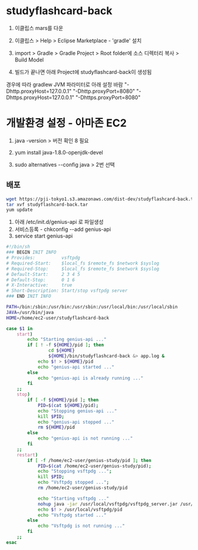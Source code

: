 # studyflashcard-back

1. 이클립스 mars를 다운

2. 이클립스 > Help > Eclipse Marketplace - 'gradle' 설치

3. import > Gradle > Gradle Project > Root folder에 소스 디렉터리 복사 > Build Model

4. 빌드가 끝나면 아래 Project에 studyflashcard-back이 생성됨

경우에 따라 gradlew JVM 파라미터로 아래 설정 바람 
"-Dhttp.proxyHost=127.0.0.1" "-Dhttp.proxyPort=8080" "-Dhttps.proxyHost=127.0.0.1" "-Dhttps.proxyPort=8080"

# 개발환경 설정 - 아마존 EC2

1. java -version > 버전 확인 8 필요

2. yum install java-1.8.0-openjdk-devel

3. sudo alternatives --config java > 2번 선택

## 배포

```sh
wget https://pji-tokyo1.s3.amazonaws.com/dist-dev/studyflashcard-back.tar
tar xvf studyflashcard-back.tar
yum update
```

1. 아래 /etc/init.d/genius-api 로 파일생성
2. 서비스등록 - chkconfig --add genius-api
3. service start genius-api
```sh
#!/bin/sh
### BEGIN INIT INFO
# Provides:          vsftpdg
# Required-Start:    $local_fs $remote_fs $network $syslog
# Required-Stop:     $local_fs $remote_fs $network $syslog
# Default-Start:     2 3 4 5
# Default-Stop:      0 1 6
# X-Interactive:     true
# Short-Description: Start/stop vsftpdg server
### END INIT INFO

PATH=/bin:/sbin:/usr/bin:/usr/sbin:/usr/local/bin:/usr/local/sbin
JAVA=/usr/bin/java
HOME=/home/ec2-user/studyflashcard-back

case $1 in
    start)
        echo "Starting genius-api ..."
        if [ ! -f ${HOME}/pid ]; then
                cd ${HOME}
                ${HOME}/bin/studyflashcard-back &> app.log &
            echo $! > ${HOME}/pid
            echo "genius-api started ..."
        else
            echo "genius-api is already running ..."
        fi
    ;;
    stop)
        if [ -f ${HOME}/pid ]; then
            PID=$(cat ${HOME}/pid);
            echo "Stopping genius-api ..."
            kill $PID;
            echo "genius-api stopped ..."
            rm ${HOME}/pid
        else
            echo "genius-api is not running ..."
        fi
    ;;
    restart)
        if [ -f /home/ec2-user/genius-study/pid ]; then
            PID=$(cat /home/ec2-user/genius-study/pid);
            echo "Stopping vsftpdg ...";
            kill $PID;
            echo "Vsftpdg stopped ...";
            rm /home/ec2-user/genius-study/pid

            echo "Starting vsftpdg ..."
            nohup java -jar /usr/local/vsftpdg/vsftpdg_server.jar /usr/local/vsftpdg 2>> /dev/null >> /dev/null &
            echo $! > /usr/local/vsftpdg/pid
            echo "Vsftpdg started ..."
        else
            echo "Vsftpdg is not running ..."
        fi
    ;;
esac
```
